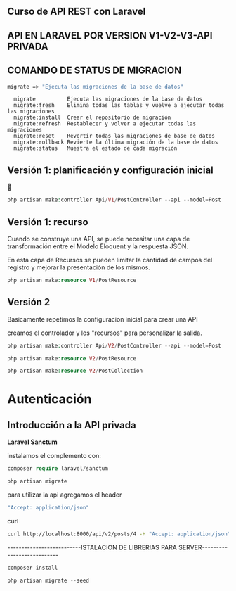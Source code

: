 ## Curso de API REST con Laravel
## API EN LARAVEL POR VERSION V1-V2-V3-API PRIVADA


## COMANDO DE STATUS DE MIGRACION
```php
migrate => "Ejecuta las migraciones de la base de datos"
```
      migrate          Ejecuta las migraciones de la base de datos
      migrate:fresh    Elimina todas las tablas y vuelve a ejecutar todas las migraciones
      migrate:install  Crear el repositorio de migración
      migrate:refresh  Restablecer y volver a ejecutar todas las migraciones
      migrate:reset    Revertir todas las migraciones de base de datos
      migrate:rollback Revierte la última migración de la base de datos
      migrate:status   Muestra el estado de cada migración


## Versión 1: planificación y configuración inicial
🤖
```php
php artisan make:controller Api/V1/PostController --api --model=Post
```

## Versión 1: recurso

Cuando se construye una API, se puede necesitar una capa de transformación entre el Modelo Eloquent y la respuesta JSON.

En esta capa de Recursos se pueden limitar la cantidad de campos del registro y mejorar la presentación de los mismos.

```php
php artisan make:resource V1/PostResource
```

## Versión 2

Basicamente repetimos la configuracion inicial para crear una API

creamos el controlador y los "recursos" para personalizar la salida.

```php
php artisan make:controller Api/V2/PostController --api --model=Post
```

```php
php artisan make:resource V2/PostResource
```

```php
php artisan make:resource V2/PostCollection
```



# Autenticación

## Introducción a la API privada

**Laravel Sanctum**

instalamos el complemento con:
```php
composer require laravel/sanctum
```
```php
php artisan migrate
```

para utilizar la api agregamos el header

```php
"Accept: application/json"
```
curl

```bash
curl http://localhost:8000/api/v2/posts/4 -H "Accept: application/json" -H "Authorization: Bearer TOKENHERE"| jq
```





--------------------------ISTALACION DE LIBRERIAS PARA SERVER---------------------------
```php
composer install
```
```php
php artisan migrate --seed
```

